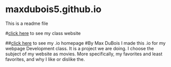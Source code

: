 # maxdubois5.github.io
This is a readme file

#[click here](http://maxdubois5.github.io/wpd/PersonalWebsite) to see my class website


##[click here](http://maxdubois5.github.io) to see my .io homepage
#By Max DuBois
I made this .io for my webpage Development class. It is a project we are doing. I choose the subject of my website as movies. More specifically, my favorites and least favorites, and why I like or dislike the.
